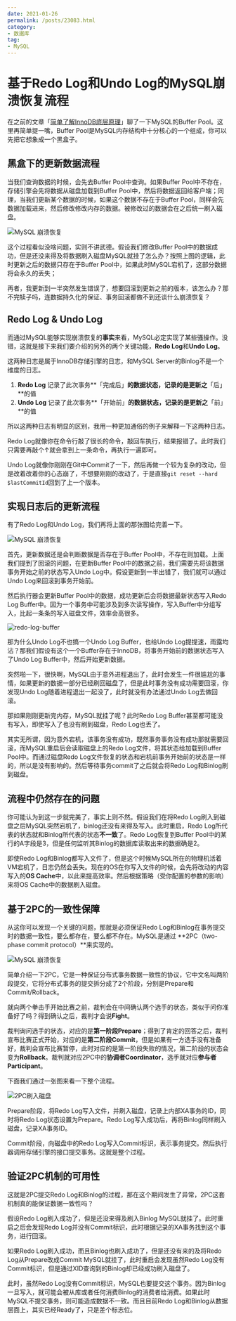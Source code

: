 ```yaml
---
date: 2021-01-26
permalink: /posts/23083.html
category:
- 数据库
tag:
- MySQL
---
```


# 基于Redo Log和Undo Log的MySQL崩溃恢复流程

在之前的文章「[简单了解InnoDB底层原理](https://mp.weixin.qq.com/s/-puz311svMVbBAdRioPrnQ)」聊了一下MySQL的Buffer Pool。这里再简单提一嘴，Buffer Pool是MySQL内存结构中十分核心的一个组成，你可以先把它想象成一个黑盒子。



## 黑盒下的更新数据流程

当我们查询数据的时候，会先去Buffer Pool中查询。如果Buffer Pool中不存在，存储引擎会先将数据从磁盘加载到Buffer Pool中，然后将数据返回给客户端；同理，当我们更新某个数据的时候，如果这个数据不存在于Buffer Pool，同样会先数据加载进来，然后修改修改内存的数据。被修改过的数据会在之后统一刷入磁盘。

![MySQL 崩溃恢复](/images/mysql/23083/data-update-steps-in-buffer-pool.jpeg)

这个过程看似没啥问题，实则不讲武德。假设我们修改Buffer Pool中的数据成功，但是还没来得及将数据刷入磁盘MySQL就挂了怎么办？按照上图的逻辑，此时更新之后的数据只存在于Buffer Pool中，如果此时MySQL宕机了，这部分数据将会永久的丢失；

再者，我更新到一半突然发生错误了，想要回滚到更新之前的版本，该怎么办？那不完犊子吗，连数据持久化的保证、事务回滚都做不到还谈什么崩溃恢复？



## Redo Log & Undo Log

而通过MySQL能够实现崩溃恢复的**事实**来看，MySQL必定实现了某些骚操作。没错，这就是接下来我们要介绍的另外的两个关键功能，**Redo Log**和**Undo Log**。

这两种日志是属于InnoDB存储引擎的日志，和MySQL Server的Binlog不是一个维度的日志。

1. **Redo Log** 记录了此次事务**「完成后」**的数据状态，记录的是更新之**「后」**的值
2. **Undo Log** 记录了此次事务**「开始前」**的数据状态，记录的是更新之**「前」**的值

所以这两种日志有明显的区别，我用一种更加通俗的例子来解释一下这两种日志。

Redo Log就像你在命令行敲了很长的命令，敲回车执行，结果报错了。此时我们只需要再敲个&uarr;就会拿到上一条命令，再执行一遍即可。

Undo Log就像你刚刚在Git中Commit了一下，然后再做一个较为复杂的改动，但是改着改着你的心态崩了，不想要刚刚的改动了，于是直接`git reset --hard $lastCommitId`回到了上一个版本。



## 实现日志后的更新流程

有了Redo Log和Undo Log，我们再将上面的那张图给完善一下。

![MySQL 崩溃恢复](/images/mysql/23083/data-update-steps-in-buffer-pool-with-more-detail.jpeg)

首先，更新数据还是会判断数据是否存在于Buffer Pool中，不存在则加载。上面我们提到了回滚的问题，在更新Buffer Pool中的数据之前，我们需要先将该数据事务开始之前的状态写入Undo Log中。假设更新到一半出错了，我们就可以通过Undo Log来回滚到事务开始前。

然后执行器会更新Buffer Pool中的数据，成功更新后会将数据最新状态写入Redo Log Buffer中。因为一个事务中可能涉及到多次读写操作，写入Buffer中分组写入，比起一条条的写入磁盘文件，效率会高很多。

![redo-log-buffer](/images/mysql/23083/batch-write-into-redo-log.jpeg)



那为什么Undo Log不也搞一个Undo Log Buffer，也给Undo Log提提速，雨露均沾？那我们假设有这个一个Buffer存在于InnoDB，将事务开始前的数据状态写入了Undo Log Buffer中，然后开始更新数据。

突然啪一下，很快啊，MySQL由于意外进程退出了，此时会发生一件很尴尬的事情，如果更新的数据一部分已经刷回磁盘了，但是此时事务没有成功需要回滚，你发现Undo Log随着进程退出一起没了，此时就没有办法通过Undo Log去做回滚。

那如果刚刚更新完内存，MySQL就挂了呢？此时Redo Log Buffer甚至都可能没有写入，即使写入了也没有刷到磁盘，Redo Log也丢了。

其实无所谓，因为意外宕机，该事务没有成功，既然事务事务没有成功那就需要回滚，而MySQL重启后会读取磁盘上的Redo Log文件，将其状态给加载到Buffer Pool中。而通过磁盘Redo Log文件恢复的状态和宕机前事务开始前的状态是一样的，所以是没有影响的。然后等待事务commit了之后就会将Redo Log和Binlog刷到磁盘。



## 流程中仍然存在的问题

你可能认为到这一步就完美了，事实上则不然。假设我们在将Redo Log刷入到磁盘之后MySQL突然宕机了，binlog还没有来得及写入。此时重启，Redo Log所代表的状态就和Binlog所代表的状态**不一致**了。Redo Log恢复到Buffer Pool中的某行的A字段是3，但是任何监听其Binlog的数据库读取出来的数据确是2。

即使Redo Log和Binlog都写入文件了，但是这个时候MySQL所在的物理机活着VM宕机了，日志仍然会丢失。现在的OS在你写入文件的时候，会先将改动的内容写入的**OS Cache**中，以此来提高效率。然后根据策略（受你配置的参数的影响）来将OS Cache中的数据刷入磁盘。



## 基于2PC的一致性保障

从这你可以发现一个关键的问题，那就是必须保证Redo Log和Binlog在事务提交时的数据一致性，要么都存在，要么都不存在。MySQL是通过 **2PC（two-phase commit protocol）**来实现的。



![MySQL 崩溃恢复](/images/mysql/23083/use-2pc-in-update-process.jpeg)

简单介绍一下2PC，它是一种保证分布式事务数据一致性的协议，它中文名叫两阶段提交，它将分布式事务的提交拆分成了2个阶段，分别是Prepare和Commit/Rollback。

就向两个拳击手开始比赛之前，裁判会在中间确认两个选手的状态，类似于问你准备好了吗？得到确认之后，裁判才会说**Fight**。

裁判询问选手的状态，对应的是**第一阶段Prepare**；得到了肯定的回答之后，裁判宣布比赛正式开始，对应的是**第二阶段Commit**，但是如果有一方选手没有准备好，裁判会宣布比赛暂停，此时对应的是第一阶段失败的情况，第二阶段的状态会变为**Rollback**。裁判就对应2PC中的**协调者Coordinator**，选手就对应**参与者Participant**。

下面我们通过一张图来看一下整个流程。

![2PC刷入磁盘](/images/mysql/23083/2pc-detail-for-redo-log.jpeg)

Prepare阶段，将Redo Log写入文件，并刷入磁盘，记录上内部XA事务的ID，同时将Redo Log状态设置为Prepare。Redo Log写入成功后，再将Binlog同样刷入磁盘，记录XA事务ID。

Commit阶段，向磁盘中的Redo Log写入Commit标识，表示事务提交。然后执行器调用存储引擎的接口提交事务。这就是整个过程。



## 验证2PC机制的可用性

这就是2PC提交Redo Log和Binlog的过程，那在这个期间发生了异常，2PC这套机制真的能保证数据一致性吗？

假设Redo Log刷入成功了，但是还没来得及刷入Binlog MySQL就挂了。此时重启之后会发现Redo Log并没有Commit标识，此时根据记录的XA事务找到这个事务，进行回滚。

如果Redo Log刷入成功，而且Binlog也刷入成功了，但是还没有来的及将Redo Log从Prepare改成Commit MySQL就挂了，此时重启会发现虽然Redo Log没有Commit标识，但是通过XID查询到的Binlog却已经成功刷入磁盘了。

此时，虽然Redo Log没有Commit标识，MySQL也要提交这个事务。因为Binlog一旦写入，就可能会被从库或者任何消费Binlog的消费者给消费。如果此时MySQL不提交事务，则可能造成数据不一致。而且目前Redo Log和Binlog从数据层面上，其实已经Ready了，只是差个标志位。






